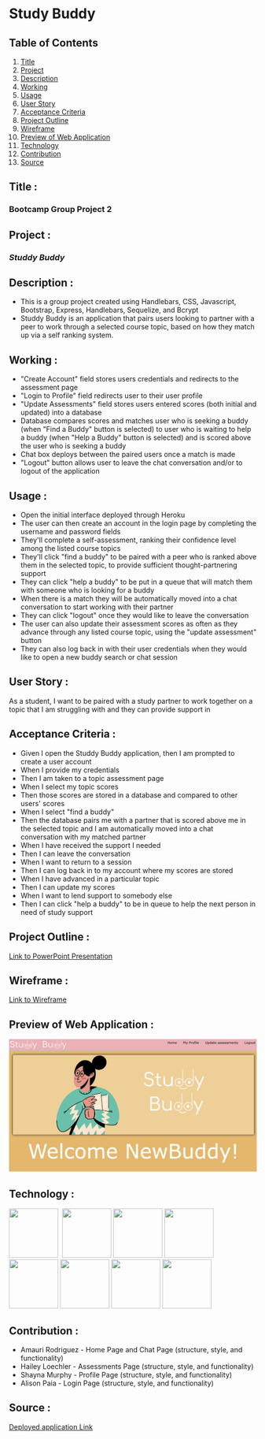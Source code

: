 # Study Buddy

## Table of Contents
1. [Title](#title)
2. [Project](#project)
3. [Description](#description)
4. [Working](#working)
5. [Usage](#usage)
6. [User Story](#user-story)
7. [Acceptance Criteria](#acceptance-criteria)
8. [Project Outline](#project-outline)
9. [Wireframe](#wireframe)
10. [Preview of Web Application](#video-preview-of-web-application)
11. [Technology](#technology)
12. [Contribution](#contribution)
13. [Source](#source)

## Title :
### Bootcamp Group Project 2

## Project :
### *Studdy Buddy*

## Description :
* This is a group project created using Handlebars, CSS, Javascript, Bootstrap, Express, Handlebars, Sequelize, and Bcrypt
* Studdy Buddy is an application that pairs users looking to partner with a peer to work through a selected course topic, based on how they match up via a self ranking system.


## Working :
* "Create Account" field stores users credentials and redirects to the assessment page
* "Login to Profile" field redirects user to their user profile
* "Update Assessments" field stores users entered scores (both initial and updated) into a database
* Database compares scores and matches user who is seeking a buddy (when "Find a Buddy" button is selected) to user who is waiting to help a buddy (when "Help a Buddy" button is selected) and is scored above the user who is seeking a buddy 
* Chat box deploys between the paired users once a match is made
* "Logout" button allows user to leave the chat conversation and/or to logout of the application

## Usage :
* Open the initial interface deployed through Heroku
* The user can then create an account in the login page by completing the username and password fields
* They'll complete a self-assessment, ranking their confidence level among the listed course topics
* They'll click "find a buddy" to be paired with a peer who is ranked above them in the selected topic, to provide sufficient thought-partnering support
* They can click "help a buddy" to be put in a queue that will match them with someone who is looking for a buddy
* When there is a match they will be automatically moved into a chat conversation to start working with their partner
* They can click "logout" once they would like to leave the conversation
* The user can also update their assessment scores as often as they advance through any listed course topic, using the "update assessment" button
* They can also log back in with their user credentials when they would like to open a new buddy search or chat session


## User Story :
As a student, I want to be paired with a study partner to work together on a topic that I am struggling with and they can provide support in

## Acceptance Criteria :
- Given I open the Studdy Buddy application, then I am prompted to create a user account
- When I provide my credentials
- Then I am taken to a topic assessment page
- When I select my topic scores
- Then those scores are stored in a database and compared to other users' scores
- When I select "find a buddy"
- Then the database pairs me with a partner that is scored above me in the selected topic and I am automatically moved into a chat conversation with my matched partner
- When I have received the support I needed 
- Then I can leave the conversation
- When I want to return to a session
- Then I can log back in to my account where my scores are stored
- When I have advanced in a particular topic
- Then I can update my scores
- When I want to lend support to somebody else
- Then I can click "help a buddy" to be in queue to help the next person in need of study support

## Project Outline :
[Link to PowerPoint Presentation](https://docs.google.com/presentation/d/1DWARNOaXLr5_0c3B3QhhrRVVkA12Ernlen_EvyX3j14/edit#slide=id.g1c2c22b2bdb_0_1)

## Wireframe :
[Link to Wireframe](https://www.figma.com/file/ecH6V9VV64Y8h0Zg77uk92/Untitled?node-id=0%3A1&t=cGEf3qLriIdzacSN-1)

## Preview of Web Application :
![Project Preview](./assets/images/project-preview.png)


## Technology :
 <img src="https://th.bing.com/th/id/OIP.pqcPskVdTrJqfhZ-Z49AtQHaHn?w=170&h=180&c=7&r=0&o=5&pid=1.7" width="100" height="100"> 
<img src="https://th.bing.com/th/id/OIP.R1E9EGEO11Qn7XMvQjX4AAHaDt?w=339&h=174&c=7&r=0&o=5&pid=1.7" width="100" height="100">
<img src="https://www.clipartmax.com/png/small/147-1474351_javascript-icon.png" width="100" height="100">
<img src="https://encrypted-tbn0.gstatic.com/images?q=tbn:ANd9GcTEfZ43wDjP6ZmPt9W_rPP1dRwDqOcfv9CdArew5kywPYG-8IPKsCdU&usqp=CAU" width="100" height="100">
<img src="https://encrypted-tbn0.gstatic.com/images?q=tbn:ANd9GcT2Ot35ezBtUIU6VCf7q0qUniU6MLknlIjc-g&usqp=CAU" width="100" height="100">
<img src="https://encrypted-tbn0.gstatic.com/images?q=tbn:ANd9GcQcOTaBv6Pk2ej7l71iPB2LlwzfUofio8qRL-O0rJrsDQ&s" width="100" height="100">
<img src="https://miro.medium.com/max/1400/1*_SmZzhgGpZ5tHeUM8toUWQ.jpeg" width="100" height="100">
<img src="https://encrypted-tbn0.gstatic.com/images?q=tbn:ANd9GcRLHEUJTRdLY3ZoTgdflYcNNNVxjvbgHauq6w&usqp=CAU" width="100" height="100">
<!-- Add the remaining technology we would like to note was used -->


## Contribution :
- Amauri Rodriguez - Home Page and Chat Page (structure, style, and functionality)
- Hailey Loechler - Assessments Page (structure, style, and functionality)
- Shayna Murphy - Profile Page (structure, style, and functionality)
- Alison Paia - Login Page (structure, style, and functionality)

## Source :
[Deployed application Link](https://studdy-buddy.herokuapp.com/)
